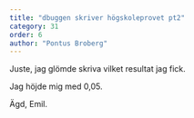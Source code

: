 ```yaml
---
title: "dbuggen skriver högskoleprovet pt2"
category: 31
order: 6
author: "Pontus Broberg"
---
```

Juste, jag glömde skriva vilket resultat jag fick. 

Jag höjde mig med 0,05. 

Ägd, Emil.


